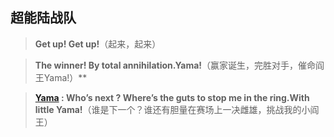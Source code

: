 ## 超能陆战队

> **Get up! Get up!**（起来，起来）

> **The winner! By total annihilation.Yama!**（赢家诞生，完胜对手，催命阎王Yama!）**

> **[Yama](#) : Who’s next ? Where’s the guts to stop me in the ring.With little Yama!**（谁是下一个？谁还有胆量在赛场上一决雌雄，挑战我的小阎王）
